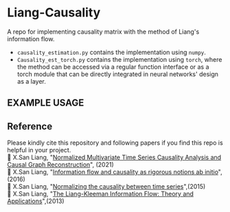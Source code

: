 # Liang-Causality
 A repo for implementing causality matrix with the method of Liang's information flow.

* `causality_estimation.py` contains the implementation using `numpy`.    
* `Causality_est_torch.py` contains the implementation using `torch`, where the method can be accessed via a regular function interface or as a torch module that can be directly integrated in neural networks' design as a layer.    

 ## EXAMPLE USAGE  

## Reference
Please kindly cite this repository and following papers if you find this repo is helpful in your project.  
    📑 X.San Liang, "[Normalized Multivariate Time Series Causality Analysis and Causal Graph Reconstruction](https://www.mdpi.com/1099-4300/23/6/679)", (2021)   
    📑 X.San Liang, "[Information flow and causality as rigorous notions ab initio](https://journals.aps.org/pre/abstract/10.1103/PhysRevE.94.052201)",(2016)  
    📑 X.San Liang, "[Normalizing the causality between time series](https://journals.aps.org/pre/abstract/10.1103/PhysRevE.92.022126)",(2015)  
    📑 X.San Liang, "[The Liang-Kleeman Information Flow: Theory and Applications](https://www.mdpi.com/1099-4300/15/1/327)",(2013)  
    
